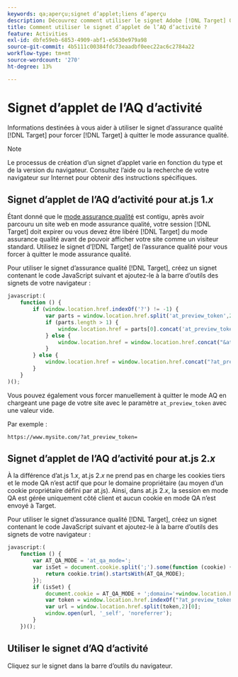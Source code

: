 ```yaml
---
keywords: qa;aperçu;signet d’applet;liens d’aperçu
description: Découvrez comment utiliser le signet Adobe [!DNL Target] QA pour forcer  [!DNL Target]  à quitter le mode assurance qualité.
title: Comment utiliser le signet d’applet de l’AQ d’activité ?
feature: Activities
exl-id: dbfe59eb-6853-4909-abf1-e5630e979a98
source-git-commit: 4b5111c00384fdc73eaadbf0eec22ac6c2784a22
workflow-type: tm+mt
source-wordcount: '270'
ht-degree: 13%

---
```


# Signet d’applet de l’AQ d’activité

Informations destinées à vous aider à utiliser le signet d’assurance qualité [!DNL Target] pour forcer [!DNL Target] à quitter le mode assurance qualité.

>[!NOTE]
>
>Le processus de création d’un signet d’applet varie en fonction du type et de la version du navigateur. Consultez l’aide ou la recherche de votre navigateur sur Internet pour obtenir des instructions spécifiques.

## Signet d’applet de l’AQ d’activité pour at.js 1.*x*

Étant donné que le [mode assurance qualité](/help/main/c-activities/c-activity-qa/activity-qa.md) est contigu, après avoir parcouru un site web en mode assurance qualité, votre session [!DNL Target] doit expirer ou vous devez être libéré [!DNL Target] du mode assurance qualité avant de pouvoir afficher votre site comme un visiteur standard. Utilisez le signet d’[!DNL Target] de l’assurance qualité pour vous forcer à quitter le mode assurance qualité.

Pour utiliser le signet d’assurance qualité [!DNL Target], créez un signet contenant le code JavaScript suivant et ajoutez-le à la barre d’outils des signets de votre navigateur :

```javascript
javascript:(
    function () {
        if (window.location.href.indexOf('?') != -1) {
            var parts = window.location.href.split('at_preview_token',2);
            if (parts.length > 1) {
                window.location.href = parts[0].concat('at_preview_token=');
            } else {
                window.location.href = window.location.href.concat("&at_preview_token=")
            }
        } else {
            window.location.href = window.location.href.concat("?at_preview_token=")
        }
    }
)();
```

Vous pouvez également vous forcer manuellement à quitter le mode AQ en chargeant une page de votre site avec le paramètre `at_preview_token` avec une valeur vide.

Par exemple :

`https://www.mysite.com/?at_preview_token=`

## Signet d’applet de l’AQ d’activité pour at.js 2.*x*

À la différence d’at.js 1.*x*, at.js 2.*x* ne prend pas en charge les cookies tiers et le mode QA n’est actif que pour le domaine propriétaire (au moyen d’un cookie propriétaire défini par at.js). Ainsi, dans at.js 2.*x*, la session en mode QA est gérée uniquement côté client et aucun cookie en mode QA n’est envoyé à Target.

Pour utiliser le signet d’assurance qualité [!DNL Target], créez un signet contenant le code JavaScript suivant et ajoutez-le à la barre d’outils des signets de votre navigateur :

```javascript
javascript:(
    function () {
        var AT_QA_MODE = 'at_qa_mode=';
        var isSet = document.cookie.split(';').some(function (cookie) {
            return cookie.trim().startsWith(AT_QA_MODE);
        });
        if (isSet) {            
            document.cookie = AT_QA_MODE + ';domain='+window.location.hostname+";Path=/; Max-Age=-0;";
            var token = window.location.href.indexOf("?at_preview_token")<0? "&at_preview_token" : "?at_preview_token";
            var url = window.location.href.split(token,2)[0];
            window.open(url, '_self', 'noreferrer');
        }
    })(); 
```

## Utiliser le signet d’AQ d’activité

Cliquez sur le signet dans la barre d’outils du navigateur.
